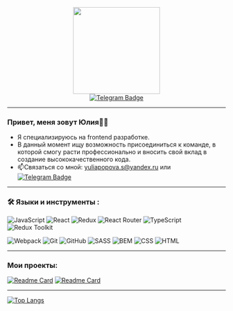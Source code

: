 <div id="header" align="center">
  <img src="https://media.giphy.com/media/ZdO1mXD9kgpCslD5ka/giphy.gif" width="200"/>
</div>
<div id="badges" align="center">
  <a href="https://t.me/yulana_s">
    <img src="https://img.shields.io/badge/Telegram-blue?style=for-the-badge&logo=telegram&logoColor=white" alt="Telegram Badge"/>
  </a>
</div>

---

 ### Привет, меня зовут Юлия:woman_technologist: 
- Я специализируюсь на frontend разработке. 
- В данный момент ищу возможность присоединиться к команде, в которой смогу расти профессионально и вносить свой вклад в создание высококачественного кода.
- :mailbox:Связаться со мной: yuliapopova.s@yandex.ru или [![Telegram Badge](https://img.shields.io/badge/-yulana_s-blue?style=flat&logo=Telegram&logoColor=white)](https://t.me/yulana_s)

---
  
### :hammer_and_wrench: Языки и инструменты :
![JavaScript](https://img.shields.io/badge/JavaScript-F7DF1E?style=for-the-badge&logo=javascript&logoColor=black)
![React](https://img.shields.io/badge/react-%2320232a.svg?style=for-the-badge&logo=react&logoColor=%2361DAFB)
![Redux](https://img.shields.io/badge/redux-764ABC?style=for-the-badge&logo=redux&logoColor=white)
![React Router](https://img.shields.io/badge/react-router-CA4245?style=for-the-badge&logo=reactrouter&logoColor=white)
![TypeScript](https://img.shields.io/badge/TypeSctipt-316192?style=for-the-badge&logo=typescript&logoColor=white)
![Redux Toolkit](https://img.shields.io/badge/redux-toolkit-764ABC?style=for-the-badge&logo=redux&logoColor=white)

![Webpack](https://img.shields.io/badge/webpack-%238DD6F9.svg?style=for-the-badge&logo=webpack&logoColor=black)
![Git](https://img.shields.io/badge/git-F05032?style=for-the-badge&logo=git&logoColor=white)
![GitHub](https://img.shields.io/badge/github-181717?style=for-the-badge&logo=github&logoColor=white)
![SASS](https://img.shields.io/badge/sass-CC6699?style=for-the-badge&logo=sass&logoColor=white)
![BEM](https://img.shields.io/badge/bem-000000?style=for-the-badge&logo=bem&logoColor=white)
![CSS](https://img.shields.io/badge/css-1572B6?style=for-the-badge&logo=css3&logoColor=white)
![HTML](https://img.shields.io/badge/html-E34F26?style=for-the-badge&logo=html5&logoColor=white)

 ---
 
### Мои проекты:
[![Readme Card](https://github-readme-stats.vercel.app/api/pin/?username=julia-popova-s&layout=compact&repo=foodwagon_project)](https://github.com/julia-popova-s/github-readme-stats)
[![Readme Card](https://github-readme-stats.vercel.app/api/pin/?username=julia-popova-s&layout=compact&repo=module_react)](https://github.com/julia-popova-s/github-readme-stats)

 ---

[![Top Langs](https://github-readme-stats.vercel.app/api/top-langs/?username=julia-popova-s&layout=compact&theme=vision-friendly-dark&langs_count=5&theme=radical)](https://github.com/anuraghazra/github-readme-stats)


 

